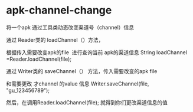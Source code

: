 # apk-channel-change
将一个apk 通过工具类动态改变渠道号（channel）信息

通过 Reader类的 loadChannel（）方法，

根据传入需要改变apk的file  进行查询当前 apk的渠道信息
String loadChannel =Reader.loadChannel(file);

通过 Writer类的 saveChannel（） 方法，传入需要改变的apk file


和需要更改 才channel 的value 信息
 Writer.saveChannel(file, "gu_123456789");
 
 
 然后，在调用Reader.loadChannel(file); 就得到你们更改渠道信息的值
